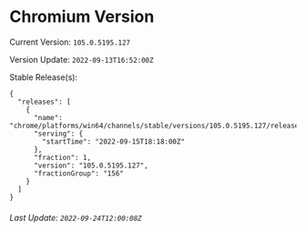 # Chromium Version

Current Version: `105.0.5195.127`

Version Update: `2022-09-13T16:52:00Z`

Stable Release(s):
```
{
  "releases": [
    {
      "name": "chrome/platforms/win64/channels/stable/versions/105.0.5195.127/releases/1663265880",
      "serving": {
        "startTime": "2022-09-15T18:18:00Z"
      },
      "fraction": 1,
      "version": "105.0.5195.127",
      "fractionGroup": "156"
    }
  ]
}
```

###### Last Update: `2022-09-24T12:00:08Z`

